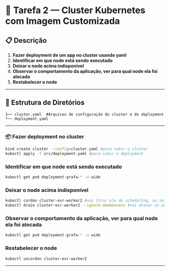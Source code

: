 # 🚀 Tarefa 2 — Cluster Kubernetes com Imagem Customizada
## 📋 Descrição

1. **Fazer deployment de um app no cluster usando yaml**
2. **Identificar em que node está sendo executado**
3. **Deixar o node acima indisponível**
4. **Observar o comportamento da aplicação, ver para qual node ela foi alocada**
5. **Restabelecer o node**

---

## 📁 Estrutura de Diretórios

```
├── cluster.yaml  #Arquivos de configuração do cluster e do deployment
└── deployment.yaml
```

---
### 📦 Fazer deployment no cluster

```bash
kind create cluster --config=cluster.yaml #para subir o cluster
kubectl apply -f src/deployment.yaml #para subir o deployment
```

### Identificar em que node está sendo executado
```bash
kubectl get pod deployment-grafa-* -o wide
```

### Deixar o node acima indisponível
```bash
kubectl cordon cluster-esr-worker2 #vai tirar ele do scheduling, ou seja, nao vai receber mais deployments
kubectl drain cluster-esr-worker2 --ignore-daemonsets #vai drenar os pods restantes do node
```

### Observar o comportamento da aplicação, ver para qual node ela foi alocada
```bash
kubectl get pod deployment-grafa-* -o wide
```
### Restabelecer o node
```bash
kubectl uncordon cluster-esr-worker2
```
---

